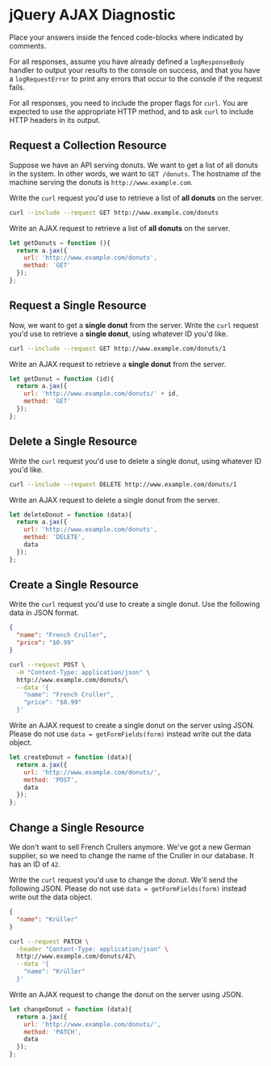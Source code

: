 # jQuery AJAX Diagnostic

Place your answers inside the fenced code-blocks where indicated by comments.

For all responses,  assume you have already defined a `logResponseBody` handler
to output your results to the console on success, and that you have a
`logRequestError` to print any errors that occur to the console if the request
fails.

For all responses, you need to include the proper flags for `curl`. You are
expected to use the appropriate HTTP method, and to ask `curl` to include HTTP
headers in its output.

## Request a Collection Resource

Suppose we have an API serving donuts. We want to get a list of all donuts in
the system. In other words, we want to `GET /donuts`. The hostname of the
machine serving the donuts is `http://www.example.com`.

Write the `curl` request you'd use to retrieve a list of **all donuts** on the
server.

```sh
curl --include --request GET http://www.example.com/donuts
```

Write an AJAX request to retrieve a list of **all donuts** on the server.

```js
let getDonuts = function (){
  return a.jax({
    url: 'http://www.example.com/donuts',
    method: 'GET'
  });
};
```

## Request a Single Resource

Now, we want to get a **single donut** from the server. Write the `curl` request
you'd use to retrieve a **single donut**, using whatever ID you'd like.

```sh
curl --include --request GET http://www.example.com/donuts/1
```

Write an AJAX request to retrieve a **single donut** from the server.

```js
let getDonut = function (id){
  return a.jax({
    url: 'http://www.example.com/donuts/' + id,
    method: 'GET'
  });
};
```

## Delete a Single Resource

Write the `curl` request you'd use to delete a single donut, using whatever
ID you'd like.

```sh
curl --include --request DELETE http://www.example.com/donuts/1
```

Write an AJAX request to delete a single donut from the server.

```js
let deleteDonut = function (data){
  return a.jax({
    url: 'http://www.example.com/donuts',
    method: 'DELETE',
    data
  });
};
```

## Create a Single Resource

Write the `curl` request you'd use to create a single donut. Use the following
data in JSON format.

```json
{
  "name": "French Cruller",
  "price": "$0.99"
}
```

```sh
curl --request POST \
  -H "Content-Type: application/json" \
  http://www.example.com/donuts/\
  --data '{
    "name": "French Cruller",
    "price": "$0.99"
  }'
```

Write an AJAX request to create a single donut on the server using JSON. Please
do not use `data = getFormFields(form)` instead write out the data object.

```js
let createDonut = function (data){
  return a.jax({
    url: 'http://www.example.com/donuts/',
    method: 'POST',
    data
  });
};
```

## Change a Single Resource

We don't want to sell French Crullers anymore. We've got a new German supplier,
so we need to change the name of the Cruller in our database. It has an ID of
`42`.

Write the `curl` request you'd use to change the donut. We'll send the following
JSON. Please do not use `data = getFormFields(form)` instead write out the data
object.

```json
{
  "name": "Krüller"
}
```

```sh
curl --request PATCH \
  -header "Content-Type: application/json" \
  http://www.example.com/donuts/42\
  --data '{
    "name": "Krüller"
  }'
```

Write an AJAX request to change the donut on the server using JSON.

```js
let changeDonut = function (data){
  return a.jax({
    url: 'http://www.example.com/donuts/',
    method: 'PATCH',
    data
  });
};
```
